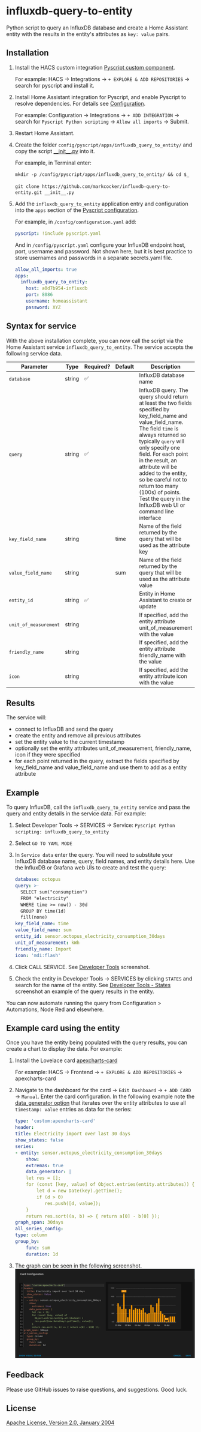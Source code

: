# influxdb-query-to-entity

Python script to query an InfluxDB database and create a Home Assistant entity with the results in the entity's attributes as `key: value` pairs.

## Installation

1. Install the HACS custom integration [Pyscript custom component](https://github.com/custom-components/pyscript#installation).

    For example: HACS → Integrations → `+ EXPLORE & ADD REPOSITORIES` → search for pyscript and install it.

2. Install Home Assistant integration for Pyscript, and enable Pyscript to resolve dependencies. For details see [Configuration](https://hacs-pyscript.readthedocs.io/en/latest/configuration.html).

    For example: Configuration → Integrations → `+ ADD INTEGRATION` → search for `Pyscript Python scripting` → `Allow all imports` → Submit.

3. Restart Home Assistant.

4. Create the folder `config/pyscript/apps/influxdb_query_to_entity/` and copy the script [\_\_init\_\_.py](__init__.py) into it.

    For example, in Terminal enter:

    ```shell
    mkdir -p /config/pyscript/apps/influxdb_query_to_entity/ && cd $_

    git clone https://github.com/markcocker/influxdb-query-to-entity.git __init__.py
    ```

5. Add the `influxdb_query_to_entity` application entry and configuration into the `apps` section of the [Pyscript configuration](https://hacs-pyscript.readthedocs.io/en/latest/reference.html#configuration).

    For example, in `/config/configuration.yaml` add:

    ```yaml
    pyscript: !include pyscript.yaml
    ```

    And in `/config/pyscript.yaml` configure your InfluxDB endpoint host, port, username and password. Not shown here, but it is best practice to store usernames and passwords in a separate secrets.yaml file.

    ```yaml
    allow_all_imports: true
    apps:
      influxdb_query_to_entity:
        host: a0d7b954-influxdb
        port: 8086
        username: homeassistant
        password: XYZ
    ```

## Syntax for service

With the above installation complete, you can now call the script via the Home Assistant service `influxdb_query_to_entity`. The service accepts the following service data.

| Parameter | Type | Required? | Default | Description |
| --- | --- | --- | --- | --- |
| <a name="database">`database`</a> | string | ✅ | | InfluxDB database name |
| `query` | string | ✅ | | InfluxDB query. The query should return at least the two fields specified by key_field_name and value_field_name. The field `time` is always returned so typically `query` will only specify one field. For each point in the result, an attribute will be added to the entity, so be careful not to return too many (100s) of points. Test the query in the InfluxDB web UI or command line interface |
| <a name="key_field_name">`key_field_name`</a> | string | | time | Name of the field returned by the query that will be used as the attribute key |
| <a name="value_field_name">`value_field_name`</a> | string | | sum | Name of the field returned by the query that will be used as the attribute value |
| <a name="entity_id">`entity_id` | string | ✅ | | Entity in Home Assistant to create or update |
| <a name="unit_of_measurement">`unit_of_measurement`</a> | string | | | If specified, add the entity attribute unit_of_measurement with the value |
| <a name="friendly_name">`friendly_name`</a> | string | | | If specified, add the entity attribute friendly_name with the value |
| <a name="icon">`icon`</a> | string | | | If specified, add the entity attribute icon with the value |

## Results

The service will:

* connect to InfluxDB and send the query
* create the entity and remove all previous attributes
* set the entity value to the current timestamp
* optionally set the entity attributes unit_of_measurement, friendly_name, icon if they were specified
* for each point returned in the query, extract the fields specified by key_field_name and value_field_name and use them to add as a entity attribute

## Example

To query InfluxDB, call the `influxdb_query_to_entity` service and pass the query and entity details in the service data. For example:

1. Select Developer Tools → SERVICES → Service: `Pyscript Python scripting: influxdb_query_to_entity`

2. Select `GO TO YAML MODE`

3. In `Service data` enter the query. You will need to substitute your InfluxDB database name, query, field names, and entity details here. Use the InfluxDB or Grafana web UIs to create and test the query:

    ```yaml
    database: octopus
    query: >-
      SELECT sum("consumption")
      FROM "electricity"
      WHERE time >= now() - 30d
      GROUP BY time(1d)
      fill(none)
    key_field_name: time
    value_field_name: sum
    entity_id: sensor.octopus_electricity_consumption_30days
    unit_of_measurement: kWh
    friendly_name: Import
    icon: 'mdi:flash'
    ```

4. Click CALL SERVICE. See [Developer Tools](docs/DeveloperTools.png) screenshot.

5. Check the entity in Developer Tools → SERVICES by clicking `STATES` and search for the name of the entity. See [Developer Tools - States](docs/DeveloperTools-States.png) screenshot an example of the query results in the entity.

You can now automate running the query from Configuration > Automations, Node Red and elsewhere.

## Example card using the entity

Once you have the entity being populated with the query results, you can create a chart to display the data. For example:

1. Install the Lovelace card [apexcharts-card](https://github.com/RomRider/apexcharts-card)

    For example: HACS → Frontend → `+ EXPLORE & ADD REPOSITORIES` → apexcharts-card

2. Navigate to the dashboard for the card → `Edit Dashboard` → `+ ADD CARD` → `Manual`. Enter the card configuration. In the following example note the [data_generator option](https://github.com/RomRider/apexcharts-card#data_generator-option) that iterates over the entity attributes to use all `timestamp: value` entries as data for the series:

    ```yaml
    type: 'custom:apexcharts-card'
    header:
    title: Electricity import over last 30 days
    show_states: false
    series:
    - entity: sensor.octopus_electricity_consumption_30days
        show:
        extremas: true
        data_generator: |
        let res = [];
        for (const [key, value] of Object.entries(entity.attributes)) {
            let d = new Date(key).getTime();
            if (d > 0)
               res.push([d, value]);
        }
        return res.sort((a, b) => { return a[0] - b[0] });
    graph_span: 30days
    all_series_config:
    type: column
    group_by:
        func: sum
        duration: 1d
    ```

3. The graph can be seen in the following screenshot. ![Card Configuration](docs/CardConfiguration.png)

## Feedback

Please use GitHub issues to raise questions, and suggestions. Good luck.

## License

[Apache License, Version 2.0, January 2004](LICENSE)